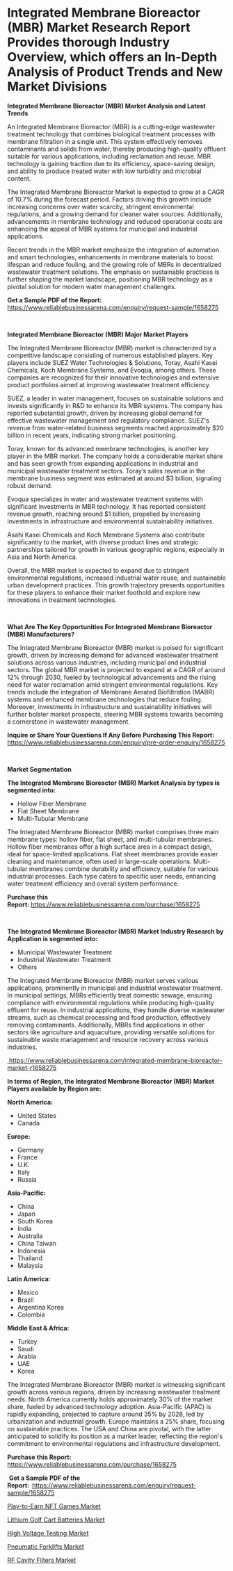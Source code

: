 <p><h1>Integrated Membrane Bioreactor (MBR) Market Research Report Provides thorough Industry Overview, which offers an In-Depth Analysis of Product Trends and New Market Divisions</h1></p><p><strong>Integrated Membrane Bioreactor (MBR) Market Analysis and Latest Trends</strong></p>
<p><p>An Integrated Membrane Bioreactor (MBR) is a cutting-edge wastewater treatment technology that combines biological treatment processes with membrane filtration in a single unit. This system effectively removes contaminants and solids from water, thereby producing high-quality effluent suitable for various applications, including reclamation and reuse. MBR technology is gaining traction due to its efficiency, space-saving design, and ability to produce treated water with low turbidity and microbial content.</p><p>The Integrated Membrane Bioreactor Market is expected to grow at a CAGR of 10.7% during the forecast period. Factors driving this growth include increasing concerns over water scarcity, stringent environmental regulations, and a growing demand for cleaner water sources. Additionally, advancements in membrane technology and reduced operational costs are enhancing the appeal of MBR systems for municipal and industrial applications.</p><p>Recent trends in the MBR market emphasize the integration of automation and smart technologies, enhancements in membrane materials to boost lifespan and reduce fouling, and the growing role of MBRs in decentralized wastewater treatment solutions. The emphasis on sustainable practices is further shaping the market landscape, positioning MBR technology as a pivotal solution for modern water management challenges.</p></p>
<p><strong>Get a Sample PDF of the Report:&nbsp;</strong> <a href="https://www.reliablebusinessarena.com/enquiry/request-sample/1658275?utm_campaign=1943&utm_medium=2&utm_source=Github&utm_content=ia&utm_term=27122024&utm_id=integrated-membrane-bioreactor-mbr">https://www.reliablebusinessarena.com/enquiry/request-sample/1658275</a></p>
<p>&nbsp;</p>
<p><strong>Integrated Membrane Bioreactor (MBR) Major Market Players</strong></p>
<p><p>The Integrated Membrane Bioreactor (MBR) market is characterized by a competitive landscape consisting of numerous established players. Key players include SUEZ Water Technologies & Solutions, Toray, Asahi Kasei Chemicals, Koch Membrane Systems, and Evoqua, among others. These companies are recognized for their innovative technologies and extensive product portfolios aimed at improving wastewater treatment efficiency.</p><p>SUEZ, a leader in water management, focuses on sustainable solutions and invests significantly in R&D to enhance its MBR systems. The company has reported substantial growth, driven by increasing global demand for effective wastewater management and regulatory compliance. SUEZ's revenue from water-related business segments reached approximately $20 billion in recent years, indicating strong market positioning.</p><p>Toray, known for its advanced membrane technologies, is another key player in the MBR market. The company holds a considerable market share and has seen growth from expanding applications in industrial and municipal wastewater treatment sectors. Toray’s sales revenue in the membrane business segment was estimated at around $3 billion, signaling robust demand.</p><p>Evoqua specializes in water and wastewater treatment systems with significant investments in MBR technology. It has reported consistent revenue growth, reaching around $1 billion, propelled by increasing investments in infrastructure and environmental sustainability initiatives.</p><p>Asahi Kasei Chemicals and Koch Membrane Systems also contribute significantly to the market, with diverse product lines and strategic partnerships tailored for growth in various geographic regions, especially in Asia and North America.</p><p>Overall, the MBR market is expected to expand due to stringent environmental regulations, increased industrial water reuse, and sustainable urban development practices. This growth trajectory presents opportunities for these players to enhance their market foothold and explore new innovations in treatment technologies.</p></p>
<p>&nbsp;</p>
<p><strong>What Are The Key Opportunities For Integrated Membrane Bioreactor (MBR) Manufacturers?</strong></p>
<p><p>The Integrated Membrane Bioreactor (MBR) market is poised for significant growth, driven by increasing demand for advanced wastewater treatment solutions across various industries, including municipal and industrial sectors. The global MBR market is projected to expand at a CAGR of around 12% through 2030, fueled by technological advancements and the rising need for water reclamation amid stringent environmental regulations. Key trends include the integration of Membrane Aerated Biofiltration (MABR) systems and enhanced membrane technologies that reduce fouling. Moreover, investments in infrastructure and sustainability initiatives will further bolster market prospects, steering MBR systems towards becoming a cornerstone in wastewater management.</p></p>
<p><strong>Inquire or Share Your Questions If Any Before Purchasing This Report:</strong> <a href="https://www.reliablebusinessarena.com/enquiry/pre-order-enquiry/1658275?utm_campaign=1943&utm_medium=2&utm_source=Github&utm_content=ia&utm_term=27122024&utm_id=integrated-membrane-bioreactor-mbr">https://www.reliablebusinessarena.com/enquiry/pre-order-enquiry/1658275</a></p>
<p>&nbsp;</p>
<p><strong>Market Segmentation</strong></p>
<p><strong>The Integrated Membrane Bioreactor (MBR) Market Analysis by types is segmented into:</strong></p>
<p><ul><li>Hollow Fiber Membrane</li><li>Flat Sheet Membrane</li><li>Multi-Tubular Membrane</li></ul></p>
<p><p>The Integrated Membrane Bioreactor (MBR) market comprises three main membrane types: hollow fiber, flat sheet, and multi-tubular membranes. Hollow fiber membranes offer a high surface area in a compact design, ideal for space-limited applications. Flat sheet membranes provide easier cleaning and maintenance, often used in large-scale operations. Multi-tubular membranes combine durability and efficiency, suitable for various industrial processes. Each type caters to specific user needs, enhancing water treatment efficiency and overall system performance.</p></p>
<p><strong>Purchase this Report:&nbsp;</strong><a href="https://www.reliablebusinessarena.com/purchase/1658275?utm_campaign=1943&utm_medium=2&utm_source=Github&utm_content=ia&utm_term=27122024&utm_id=integrated-membrane-bioreactor-mbr">https://www.reliablebusinessarena.com/purchase/1658275</a></p>
<p>&nbsp;</p>
<p><strong>The Integrated Membrane Bioreactor (MBR) Market Industry Research by Application is segmented into:</strong></p>
<p><ul><li>Municipal Wastewater Treatment</li><li>Industrial Wastewater Treatment</li><li>Others</li></ul></p>
<p><p>The Integrated Membrane Bioreactor (MBR) market serves various applications, prominently in municipal and industrial wastewater treatment. In municipal settings, MBRs efficiently treat domestic sewage, ensuring compliance with environmental regulations while producing high-quality effluent for reuse. In industrial applications, they handle diverse wastewater streams, such as chemical processing and food production, effectively removing contaminants. Additionally, MBRs find applications in other sectors like agriculture and aquaculture, providing versatile solutions for sustainable waste management and resource recovery across various industries.</p></p>
<p><a href="https://www.reliablebusinessarena.com/integrated-membrane-bioreactor-market-r1658275?utm_campaign=1943&utm_medium=2&utm_source=Github&utm_content=ia&utm_term=27122024&utm_id=integrated-membrane-bioreactor-mbr">&nbsp;https://www.reliablebusinessarena.com/integrated-membrane-bioreactor-market-r1658275</a></p>
<p><strong>In terms of Region, the Integrated Membrane Bioreactor (MBR) Market Players available by Region are:</strong></p>
<p>
    <p> <strong> North America: </strong>
        <ul>
            <li>United States</li>
            <li>Canada</li>
        </ul>
        </p> 
    <p> <strong> Europe: </strong>
        <ul>
            <li>Germany</li>
            <li>France</li>
            <li>U.K.</li>
            <li>Italy</li>
            <li>Russia</li>
        </ul>
        </p> 
    <p> <strong> Asia-Pacific: </strong>
        <ul>
            <li>China</li>
            <li>Japan</li>
            <li>South Korea</li>
            <li>India</li>
            <li>Australia</li>
            <li>China Taiwan</li>
            <li>Indonesia</li>
            <li>Thailand</li>
            <li>Malaysia</li>
        </ul>
        </p> 
    <p> <strong> Latin America: </strong>
        <ul>
            <li>Mexico</li>
            <li>Brazil</li>
            <li>Argentina Korea</li>
            <li>Colombia</li>
        </ul>
        </p> 
    <p> <strong> Middle East & Africa: </strong>
        <ul>
            <li>Turkey</li>
            <li>Saudi</li>
            <li>Arabia</li>
            <li>UAE</li>
            <li>Korea</li>
        </ul>
    </p>
    </p>
<p><p>The Integrated Membrane Bioreactor (MBR) market is witnessing significant growth across various regions, driven by increasing wastewater treatment needs. North America currently holds approximately 30% of the market share, fueled by advanced technology adoption. Asia-Pacific (APAC) is rapidly expanding, projected to capture around 35% by 2028, led by urbanization and industrial growth. Europe maintains a 25% share, focusing on sustainable practices. The USA and China are pivotal, with the latter anticipated to solidify its position as a market leader, reflecting the region's commitment to environmental regulations and infrastructure development.</p></p>
<p><strong>Purchase this Report: </strong><a href="https://www.reliablebusinessarena.com/purchase/1658275?utm_campaign=1943&utm_medium=2&utm_source=Github&utm_content=ia&utm_term=27122024&utm_id=integrated-membrane-bioreactor-mbr">https://www.reliablebusinessarena.com/purchase/1658275</a></p>
<p>&nbsp;<strong>Get a Sample PDF of the Report:&nbsp;&nbsp;</strong><a href="https://www.reliablebusinessarena.com/enquiry/request-sample/1658275?utm_campaign=1943&utm_medium=2&utm_source=Github&utm_content=ia&utm_term=27122024&utm_id=integrated-membrane-bioreactor-mbr">https://www.reliablebusinessarena.com/enquiry/request-sample/1658275</a></p>
<p><strong></strong></p>
<p><p><a href="https://github.com/JakirUddin511/Market-Research-Report-List-1/blob/main/play-to-earn-nft-games-market.md?utm_campaign=1943&utm_medium=2&utm_source=Github&utm_content=ia&utm_term=27122024&utm_id=integrated-membrane-bioreactor-mbr">Play-to-Earn NFT Games Market</a></p><p><a href="https://www.linkedin.com/pulse/p-factrackr-ho6he?utm_campaign=1943&utm_medium=2&utm_source=Github&utm_content=ia&utm_term=27122024&utm_id=integrated-membrane-bioreactor-mbr">Lithium Golf Cart Batteries Market</a></p><p><a href="https://www.linkedin.com/pulse/comprehensive-report-high-voltage-testing-market-types-obprf?utm_campaign=1943&utm_medium=2&utm_source=Github&utm_content=ia&utm_term=27122024&utm_id=integrated-membrane-bioreactor-mbr">High Voltage Testing Market</a></p><p><a href="https://www.linkedin.com/pulse/p-factrackr-ho6he?utm_campaign=1943&utm_medium=2&utm_source=Github&utm_content=ia&utm_term=27122024&utm_id=integrated-membrane-bioreactor-mbr">Pneumatic Forklifts Market</a></p><p><a href="https://www.linkedin.com/pulse/comprehensive-report-rf-cavity-filters-market-new-trends-competition-uk5we?utm_campaign=1943&utm_medium=2&utm_source=Github&utm_content=ia&utm_term=27122024&utm_id=integrated-membrane-bioreactor-mbr">RF Cavity Filters Market</a></p></p>